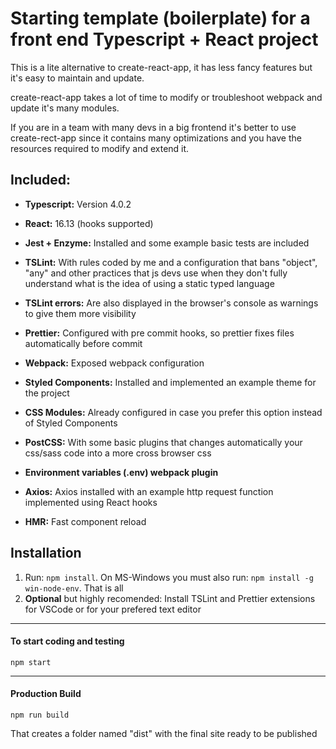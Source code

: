 # Starting template (boilerplate) for a front end Typescript + React project

This is a lite alternative to create-react-app, it has less fancy features but it's easy to maintain and update. 

create-react-app takes a lot of time to modify or troubleshoot webpack and update it's many modules. 

If you are in a team with many devs in a big frontend it's better to use create-rect-app since it contains many optimizations and you have the resources required to modify and extend it.  

## Included:

-  **Typescript:** Version 4.0.2

-  **React:** 16.13 (hooks supported)

-  **Jest + Enzyme:** Installed and some example basic tests are included

-  **TSLint:** With rules coded by me and a configuration that bans "object", "any" and other practices that js devs use when they don't fully understand what is the idea of using a static typed language

-  **TSLint errors:** Are also displayed in the browser's console as warnings to give them more visibility

-  **Prettier:** Configured with pre commit hooks, so prettier fixes files automatically before commit

-  **Webpack:** Exposed webpack configuration

-  **Styled Components:** Installed and implemented an example theme for the project

-  **CSS Modules:** Already configured in case you prefer this option instead of Styled Components

-  **PostCSS:** With some basic plugins that changes automatically your css/sass code into a more cross browser css

-  **Environment variables (.env) webpack plugin**

-  **Axios:** Axios installed with an example http request function implemented using React hooks

-  **HMR:** Fast component reload

## Installation

1. Run: `npm install`. On MS-Windows you must also run: `npm install -g win-node-env`. That is all
2. **Optional** but highly recomended: Install TSLint and Prettier extensions for VSCode or for your prefered text editor

---

#### To start coding and testing

```
npm start
```

---

#### Production Build

```
npm run build
```

That creates a folder named "dist" with the final site ready to be published
